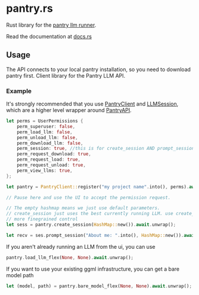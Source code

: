 # pantry.rs

Rust library for the [pantry llm runner](https://github.com/JuliaMerz/pantry).

Read the documentation at [docs.rs](https://docs.rs/pantry-rs/latest/pantry_rs/)

## Usage

The API connects to your local pantry installation, so you need to download pantry first.
Client library for the Pantry LLM API.

### Example

It's strongly recommended that you use [PantryClient](https://docs.rs/pantry-rs/latest/pantry_rs/struct.PantryClient.html) and [LLMSession](https://docs.rs/pantry-rs/latest/pantry_rs/struct.LLMSession.html), which are a higher
level wrapper around [PantryAPI](https://docs.rs/pantry-rs/latest/pantry_rs/api/struct.PantryAPI.html).

``` rust
let perms = UserPermissions {
    perm_superuser: false,
    perm_load_llm: false,
    perm_unload_llm: false,
    perm_download_llm: false,
    perm_session: true, //this is for create_session AND prompt_session
    perm_request_download: true,
    perm_request_load: true,
    perm_request_unload: true,
    perm_view_llms: true,
};

let pantry = PantryClient::register("my project name".into(), perms).await.unwrap();

// Pause here and use the UI to accept the permission request.

// The empty hashmap means we just use default parameters.
// create_session just uses the best currently running LLM. use create_session_id or _flex for
// more finegrained control
let sess = pantry.create_session(HashMap::new()).await.unwrap();

let recv = ses.prompt_session("About me: ".into(), HashMap::new()).await.unwrap();
```

If you aren't already running an LLM from the ui, you can use
``` rust
pantry.load_llm_flex(None, None).await.unwrap();
```

If you want to use your existing ggml infrastructure, you can get a bare model path

``` rust
let (model, path) = pantry.bare_model_flex(None, None).await.unwrap();
```
